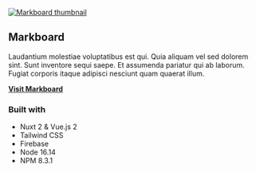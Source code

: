 [![Markboard thumbnail](https://cool-stud.imgix.net/global/mrkbrd-thumb-2.png?auto=compress,format&cs=srgb&w=2500)](https://mrkbrd.com)

## Markboard

Laudantium molestiae voluptatibus est qui. Quia aliquam vel sed dolorem sint. Sunt inventore sequi saepe. Et assumenda pariatur qui ab laborum. Fugiat corporis itaque adipisci nesciunt quam quaerat illum.

[**Visit Markboard**](https://mrkbrd.com)

### Built with

- Nuxt 2 & Vue.js 2
- Tailwind CSS
- Firebase
- Node 16.14
- NPM 8.3.1
